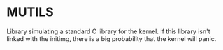 # MUTILS
Library simulating a standard C library for the kernel. If this library isn't linked with the initimg, there is a big probability that the kernel will panic.